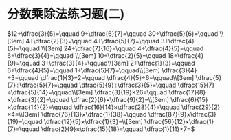 # 分数乘除法练习题(二)

$12÷\dfrac{3}{5}=\qquad 
9÷\dfrac{6}{7}=\qquad
30÷\dfrac{5}{6}=\qquad \\[3em]
4÷\dfrac{2}{3}=\qquad
4÷\dfrac{5}{7}=\qquad
3÷\dfrac{4}{5}=\qquad \\[3em]
24÷\dfrac{7}{16}=\qquad
4÷\dfrac{4}{5}=\qquad
6÷\dfrac{3}{4}=\qquad \\[3em]
10÷\dfrac{2}{5}=\qquad
18÷\dfrac{4}{9}=\qquad
3÷\dfrac{3}{4}=\qquad\\[3em]
2÷\dfrac{1}{3}=\qquad
6÷\dfrac{4}{5}=\qquad
1÷\dfrac{5}{7}=\qquad\\[3em]
\dfrac{3}{4}÷3=\qquad
\dfrac{1}{3}÷2=\qquad
\dfrac{4}{5}÷6=\qquad\\[3em]
\dfrac{5}{7}÷\dfrac{5}{7}=\qquad
\dfrac{5}{9}÷\dfrac{3}{5}=\qquad
\dfrac{15}{7}÷\dfrac{5}{14}=\qquad\\[3em]
\dfrac{3}{19}×26=\qquad
\dfrac{17}{8}×\dfrac{3}{2}=\qquad
\dfrac{2}{6}×\dfrac{9}{2}=\\[3em]
\dfrac{6}{15}×\dfrac{14}{2}=\qquad
\dfrac{16}{14}×\dfrac{28}{4}=\qquad
\dfrac{29}{2}×4=\\[3em]
\dfrac{76}{13}×\dfrac{1}{38}=\qquad
\dfrac{87}{9}×\dfrac{3}{19}=\qquad
\dfrac{12}{5}×\dfrac{1}{3}=\\[3em]
\dfrac{56}{12}×\dfrac{1}{7}=\qquad
\dfrac{2}{9}×\dfrac{15}{18}=\qquad
\dfrac{1}{11}×7=$